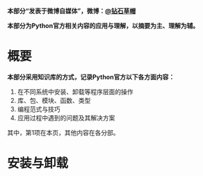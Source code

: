 **本部分“发表于微博自媒体”，微博：[@钻石草帽](https://weibo.com/strawhatchan)**

**本部分为Python官方相关内容的应用与理解，以摘要为主、理解为辅。**

# 概要
**本部分采用知识库的方式，记录Python官方以下各方面内容：**

1. 在不同系统中安装、卸载等程序层面的操作
2. 库、包、模块、函数、类型
3. 编程范式与技巧
4. 应用过程中遇到的问题及其解决方案

其中，第1项在本页，其他内容在各分部。
# 安装与卸载




